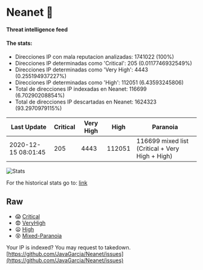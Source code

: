 # Neanet :hocho:
#### Threat intelligence feed
#### The stats:

- Direcciones IP con mala reputacion analizadas: 1741022 (100%)
- Direcciones IP determinadas como 'Critical':  205 (0.0117746932549%)
- Direcciones IP determinadas como 'Very High':  4443 (0.255194937227%)
- Direcciones IP determinadas como 'High':  112051 (6.43593245806)
- Total de direcciones IP indexadas en Neanet:  116699 (6.70290208854%)
- Total de direcciones IP descartadas en Neanet:  1624323 (93.2970979115%)

| Last Update | Critical | Very High | High | Paranoia |
| --- | --- | --- | --- | --- |
| 2020-12-15 08:01:45 | 205 | 4443 | 112051 | 116699 mixed list (Critical + Very High + High)|

![Stats](https://docs.google.com/spreadsheets/d/e/2PACX-1vSnaNMIXVabIpDJjufMlzH7poXnshF3mgd8Is1g9ytUEzVsP5my4Trn8f-xkoLLQ38xpL3HtmUexLo6/pubchart?oid=501124687&format=image)

For the historical stats go to: [link](/stats.csv)
## Raw
- :scream: [Critical](https://raw.githubusercontent.com/JavaGarcia/Neanet/master/blacklists/neanet_critical.txt)
- :fearful: [VeryHigh](https://raw.githubusercontent.com/JavaGarcia/Neanet/master/blacklists/neanet_veryHigh.txtt)
- :frowning: [High](https://raw.githubusercontent.com/JavaGarcia/Neanet/master/blacklists/neanet_high.txt)
- :dizzy_face: [Mixed-Paranoia](https://raw.githubusercontent.com/JavaGarcia/Neanet/master/blacklists/neanet_all.txt)


Your IP is indexed? You may request to takedown. [https://github.com/JavaGarcia/Neanet/issues](https://github.com/JavaGarcia/Neanet/issues)






































































































































































































































































































































































































































































































































































































































































































































































































































































































































































































































































































































































































































































































































































































































































































































































































































































































































































































































































































































































































































































































































































































































































































































































































































































































































































































































































































































































































































































































